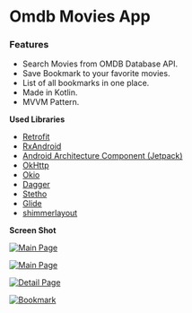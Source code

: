 # Omdb Movies App

### Features

- Search Movies from OMDB Database API.
- Save Bookmark to your favorite movies.
- List of all bookmarks in one place.
- Made in Kotlin.
- MVVM Pattern.

**Used Libraries**

- [Retrofit](https://square.github.io/retrofit/ "Retrofit")
- [RxAndroid](https://github.com/ReactiveX/RxAndroid "RxAndroid")
- [Android Architecture Component (Jetpack)](https://developer.android.com/jetpack "Android Architecture Component (Jetpack)")
- [OkHttp](https://square.github.io/okhttp/ "OkHttp")
- [Okio](https://github.com/square/okio "Okio")
- [Dagger](https://github.com/google/dagger "Dagger")
- [Stetho](https://github.com/facebook/stetho "Stetho")
- [Glide](https://github.com/bumptech/glide "Glide")
- [shimmerlayout](https://github.com/team-supercharge/ShimmerLayout "shimmerlayout")

**Screen Shot**

[![Main Page](https://github.com/saurabhtripathicse/OmdbMovies/blob/master/screen_one.jpg "Main Page")](https://github.com/saurabhtripathicse/OmdbMovies/blob/master/screen_one.jpg "Main Page")

[![Main Page](https://github.com/saurabhtripathicse/OmdbMovies/blob/master/screen_two.jpg "Main Page")](https://github.com/saurabhtripathicse/OmdbMovies/blob/master/screen_two.jpg "Main Page")

[![Detail Page](https://github.com/saurabhtripathicse/OmdbMovies/blob/master/screen_three.jpg "Detail Page")](https://github.com/saurabhtripathicse/OmdbMovies/blob/master/screen_three.jpg "Detail Page")

[![Bookmark](https://github.com/saurabhtripathicse/OmdbMovies/blob/master/screen_four.jpg "Bookmark")](https://github.com/saurabhtripathicse/OmdbMovies/blob/master/screen_four.jpg "Bookmark")


